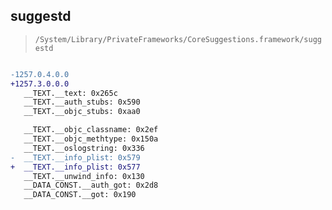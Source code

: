 ## suggestd

> `/System/Library/PrivateFrameworks/CoreSuggestions.framework/suggestd`

```diff

-1257.0.4.0.0
+1257.3.0.0.0
   __TEXT.__text: 0x265c
   __TEXT.__auth_stubs: 0x590
   __TEXT.__objc_stubs: 0xaa0

   __TEXT.__objc_classname: 0x2ef
   __TEXT.__objc_methtype: 0x150a
   __TEXT.__oslogstring: 0x336
-  __TEXT.__info_plist: 0x579
+  __TEXT.__info_plist: 0x577
   __TEXT.__unwind_info: 0x130
   __DATA_CONST.__auth_got: 0x2d8
   __DATA_CONST.__got: 0x190

```
